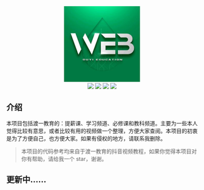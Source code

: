 <div align="center">
  
  <div align="center">
    <!-- <a href="https://www.douyin.com/user/MS4wLjABAAAAeIIkCgELXG6XdUxuE9nQ6W4AfS-aoPFbtmnBL8ytcYtBSyurgePBYZXJpB0LJBCT"> -->
      <img src="./assets/logo1.png" alt="提薪课"  width="200" height="200"/>
    <!-- </a> -->
  </div>

  <div align="center">
    <a href="https://www.douyin.com/user/MS4wLjABAAAAeIIkCgELXG6XdUxuE9nQ6W4AfS-aoPFbtmnBL8ytcYtBSyurgePBYZXJpB0LJBCT"><img src="https://img.shields.io/badge/渡一-提薪课-blue" /></a>
    <a href="https://www.douyin.com/user/MS4wLjABAAAAi2oukRVcHpgD-HbVdzsxE7tYykr91YuIKukR_X_Yy08EFWRQhRrECDF6FvbvT8Xa"><img src="https://img.shields.io/badge/渡一-学习频道-blue" /></a>
    <a href="https://www.douyin.com/user/MS4wLjABAAAAKuAIiftuTMsdnH-9MyU8VZla5fmjhdY2Gd7tHueV25vzFnKs3lqLSV7xoPE7FTxi"><img src="https://img.shields.io/badge/渡一-教科频道-blue" /></a>
    <a href="https://www.douyin.com/user/MS4wLjABAAAAy68qgQPB-aGWv7MKIRB544hLgzY18xgXhywYjnN-XKk"><img src="https://img.shields.io/badge/渡一-必修课-blue" /></a>
  </div>
</div>

## 介绍

本项目包括渡一教育的：提薪课、学习频道、必修课和教科频道。主要为一些本人觉得比较有意思，或者比较有用的视频做一个整理，方便大家查阅。本项目的初衷是为了方便自己，也方便大家。如果有侵权的地方，请联系我删除。

> 本项目的代码参考均来自于渡一教育的抖音视频教程，如果你觉得本项目对你有帮助，请给我一个 star，谢谢。


## 更新中……


